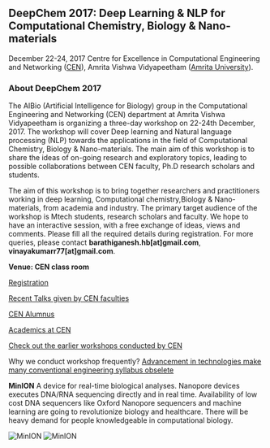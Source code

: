 ## DeepChem 2017: Deep Learning & NLP for Computational Chemistry, Biology & Nano-materials

December 22-24, 2017
Centre for Excellence in Computational Engineering and Networking ([CEN](https://www.amrita.edu/center/computational-engineering-and-networking)),
Amrita Vishwa Vidyapeetham ([Amrita University](https://www.amrita.edu/)).

### About DeepChem 2017

The AIBio (Artificial Intelligence for Biology) group in the Computational Engineering and Networking (CEN) department at Amrita Vishwa Vidyapeetham is organizing a three-day workshop on 22-24th December, 2017. The workshop will cover Deep learning and Natural language processing (NLP) towards the applications in the field of Computational Chemistry, Biology & Nano-materials. The main aim of this workshop is to share the ideas of on-going research and exploratory topics, leading to possible collaborations between CEN faculty, Ph.D research scholars and students.

The aim of this workshop is to bring together researchers and practitioners working in deep learning, Computational chemistry,Biology & Nano-materials, from academia and industry. The primary target audience of the workshop is Mtech students, research scholars and faculty. We hope to have an interactive session, with a free exchange of ideas, views and comments. Please fill all the required details during registration. For more queries, please contact **barathiganesh.hb[at]gmail.com**, **vinayakumarr77[at]gmail.com**.

**Venue: CEN class room** 

[Registration](https://docs.google.com/forms/d/1mR9yLTblLSYWb5zQX3XrQTUutZPkcArGYrMOuBYMe8E/viewform?edit_requested=true)

[Recent Talks given by CEN faculties](http://nlp.amrita.edu/facultytalk/talks.html)

[CEN Alumnus](http://nlp.amrita.edu/students/index.html)

[Academics at CEN](http://nlp.amrita.edu/cenalumini/cen-alumini.html)

[Check out the earlier workshops conducted by CEN](http://nlp.amrita.edu/workshop/workshops.html)

Why we conduct workshop frequently?
[Advancement in technologies make many conventional engineering syllabus obselete](https://github.com/BarathiGanesh-HB/cen-deepchem2017/blob/master/RIP.pdf)

**MinION** A device for real-time biological analyses. Nanopore devices executes DNA/RNA sequencing directly and in real time. Availability of low cost DNA sequencers like Oxford Nanopore sequencers and machine learning are going to revolutionize biology and healthcare. There will be heavy demand for people knowledgeable in computational biology.

![MinION]({{"minion-cutout.png"}})
![MinION]({{"sequencing-animated_0.gif"}})
